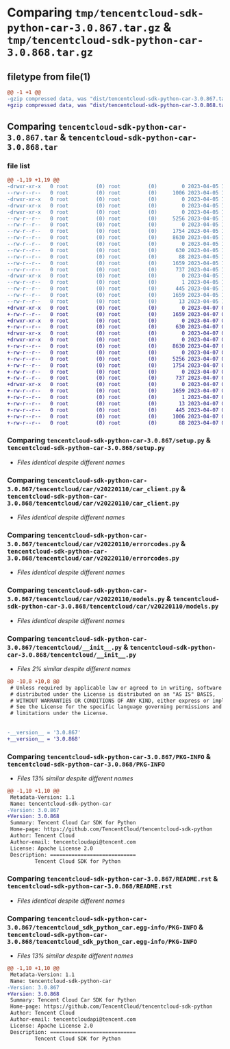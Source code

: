 # Comparing `tmp/tencentcloud-sdk-python-car-3.0.867.tar.gz` & `tmp/tencentcloud-sdk-python-car-3.0.868.tar.gz`

## filetype from file(1)

```diff
@@ -1 +1 @@
-gzip compressed data, was "dist/tencentcloud-sdk-python-car-3.0.867.tar", last modified: Wed Apr  5 16:23:20 2023, max compression
+gzip compressed data, was "dist/tencentcloud-sdk-python-car-3.0.868.tar", last modified: Fri Apr  7 00:22:15 2023, max compression
```

## Comparing `tencentcloud-sdk-python-car-3.0.867.tar` & `tencentcloud-sdk-python-car-3.0.868.tar`

### file list

```diff
@@ -1,19 +1,19 @@
-drwxr-xr-x   0 root         (0) root         (0)        0 2023-04-05 16:23:20.000000 tencentcloud-sdk-python-car-3.0.867/
--rw-r--r--   0 root         (0) root         (0)     1006 2023-04-05 16:23:19.000000 tencentcloud-sdk-python-car-3.0.867/setup.py
-drwxr-xr-x   0 root         (0) root         (0)        0 2023-04-05 16:23:20.000000 tencentcloud-sdk-python-car-3.0.867/tencentcloud/
-drwxr-xr-x   0 root         (0) root         (0)        0 2023-04-05 16:23:20.000000 tencentcloud-sdk-python-car-3.0.867/tencentcloud/car/
-drwxr-xr-x   0 root         (0) root         (0)        0 2023-04-05 16:23:20.000000 tencentcloud-sdk-python-car-3.0.867/tencentcloud/car/v20220110/
--rw-r--r--   0 root         (0) root         (0)     5256 2023-04-05 16:23:19.000000 tencentcloud-sdk-python-car-3.0.867/tencentcloud/car/v20220110/car_client.py
--rw-r--r--   0 root         (0) root         (0)        0 2023-04-05 16:23:19.000000 tencentcloud-sdk-python-car-3.0.867/tencentcloud/car/v20220110/__init__.py
--rw-r--r--   0 root         (0) root         (0)     1754 2023-04-05 16:23:19.000000 tencentcloud-sdk-python-car-3.0.867/tencentcloud/car/v20220110/errorcodes.py
--rw-r--r--   0 root         (0) root         (0)     8630 2023-04-05 16:23:19.000000 tencentcloud-sdk-python-car-3.0.867/tencentcloud/car/v20220110/models.py
--rw-r--r--   0 root         (0) root         (0)        0 2023-04-05 16:23:19.000000 tencentcloud-sdk-python-car-3.0.867/tencentcloud/car/__init__.py
--rw-r--r--   0 root         (0) root         (0)      630 2023-04-05 16:23:19.000000 tencentcloud-sdk-python-car-3.0.867/tencentcloud/__init__.py
--rw-r--r--   0 root         (0) root         (0)       88 2023-04-05 16:23:20.000000 tencentcloud-sdk-python-car-3.0.867/setup.cfg
--rw-r--r--   0 root         (0) root         (0)     1659 2023-04-05 16:23:20.000000 tencentcloud-sdk-python-car-3.0.867/PKG-INFO
--rw-r--r--   0 root         (0) root         (0)      737 2023-04-05 16:23:19.000000 tencentcloud-sdk-python-car-3.0.867/README.rst
-drwxr-xr-x   0 root         (0) root         (0)        0 2023-04-05 16:23:20.000000 tencentcloud-sdk-python-car-3.0.867/tencentcloud_sdk_python_car.egg-info/
--rw-r--r--   0 root         (0) root         (0)        1 2023-04-05 16:23:20.000000 tencentcloud-sdk-python-car-3.0.867/tencentcloud_sdk_python_car.egg-info/dependency_links.txt
--rw-r--r--   0 root         (0) root         (0)      445 2023-04-05 16:23:20.000000 tencentcloud-sdk-python-car-3.0.867/tencentcloud_sdk_python_car.egg-info/SOURCES.txt
--rw-r--r--   0 root         (0) root         (0)     1659 2023-04-05 16:23:20.000000 tencentcloud-sdk-python-car-3.0.867/tencentcloud_sdk_python_car.egg-info/PKG-INFO
--rw-r--r--   0 root         (0) root         (0)       13 2023-04-05 16:23:20.000000 tencentcloud-sdk-python-car-3.0.867/tencentcloud_sdk_python_car.egg-info/top_level.txt
+drwxr-xr-x   0 root         (0) root         (0)        0 2023-04-07 00:22:15.000000 tencentcloud-sdk-python-car-3.0.868/
+-rw-r--r--   0 root         (0) root         (0)     1659 2023-04-07 00:22:15.000000 tencentcloud-sdk-python-car-3.0.868/PKG-INFO
+drwxr-xr-x   0 root         (0) root         (0)        0 2023-04-07 00:22:15.000000 tencentcloud-sdk-python-car-3.0.868/tencentcloud/
+-rw-r--r--   0 root         (0) root         (0)      630 2023-04-07 00:22:14.000000 tencentcloud-sdk-python-car-3.0.868/tencentcloud/__init__.py
+drwxr-xr-x   0 root         (0) root         (0)        0 2023-04-07 00:22:15.000000 tencentcloud-sdk-python-car-3.0.868/tencentcloud/car/
+drwxr-xr-x   0 root         (0) root         (0)        0 2023-04-07 00:22:15.000000 tencentcloud-sdk-python-car-3.0.868/tencentcloud/car/v20220110/
+-rw-r--r--   0 root         (0) root         (0)     8630 2023-04-07 00:22:14.000000 tencentcloud-sdk-python-car-3.0.868/tencentcloud/car/v20220110/models.py
+-rw-r--r--   0 root         (0) root         (0)        0 2023-04-07 00:22:14.000000 tencentcloud-sdk-python-car-3.0.868/tencentcloud/car/v20220110/__init__.py
+-rw-r--r--   0 root         (0) root         (0)     5256 2023-04-07 00:22:14.000000 tencentcloud-sdk-python-car-3.0.868/tencentcloud/car/v20220110/car_client.py
+-rw-r--r--   0 root         (0) root         (0)     1754 2023-04-07 00:22:14.000000 tencentcloud-sdk-python-car-3.0.868/tencentcloud/car/v20220110/errorcodes.py
+-rw-r--r--   0 root         (0) root         (0)        0 2023-04-07 00:22:14.000000 tencentcloud-sdk-python-car-3.0.868/tencentcloud/car/__init__.py
+-rw-r--r--   0 root         (0) root         (0)      737 2023-04-07 00:22:14.000000 tencentcloud-sdk-python-car-3.0.868/README.rst
+drwxr-xr-x   0 root         (0) root         (0)        0 2023-04-07 00:22:15.000000 tencentcloud-sdk-python-car-3.0.868/tencentcloud_sdk_python_car.egg-info/
+-rw-r--r--   0 root         (0) root         (0)     1659 2023-04-07 00:22:15.000000 tencentcloud-sdk-python-car-3.0.868/tencentcloud_sdk_python_car.egg-info/PKG-INFO
+-rw-r--r--   0 root         (0) root         (0)        1 2023-04-07 00:22:15.000000 tencentcloud-sdk-python-car-3.0.868/tencentcloud_sdk_python_car.egg-info/dependency_links.txt
+-rw-r--r--   0 root         (0) root         (0)       13 2023-04-07 00:22:15.000000 tencentcloud-sdk-python-car-3.0.868/tencentcloud_sdk_python_car.egg-info/top_level.txt
+-rw-r--r--   0 root         (0) root         (0)      445 2023-04-07 00:22:15.000000 tencentcloud-sdk-python-car-3.0.868/tencentcloud_sdk_python_car.egg-info/SOURCES.txt
+-rw-r--r--   0 root         (0) root         (0)     1006 2023-04-07 00:22:14.000000 tencentcloud-sdk-python-car-3.0.868/setup.py
+-rw-r--r--   0 root         (0) root         (0)       88 2023-04-07 00:22:15.000000 tencentcloud-sdk-python-car-3.0.868/setup.cfg
```

### Comparing `tencentcloud-sdk-python-car-3.0.867/setup.py` & `tencentcloud-sdk-python-car-3.0.868/setup.py`

 * *Files identical despite different names*

### Comparing `tencentcloud-sdk-python-car-3.0.867/tencentcloud/car/v20220110/car_client.py` & `tencentcloud-sdk-python-car-3.0.868/tencentcloud/car/v20220110/car_client.py`

 * *Files identical despite different names*

### Comparing `tencentcloud-sdk-python-car-3.0.867/tencentcloud/car/v20220110/errorcodes.py` & `tencentcloud-sdk-python-car-3.0.868/tencentcloud/car/v20220110/errorcodes.py`

 * *Files identical despite different names*

### Comparing `tencentcloud-sdk-python-car-3.0.867/tencentcloud/car/v20220110/models.py` & `tencentcloud-sdk-python-car-3.0.868/tencentcloud/car/v20220110/models.py`

 * *Files identical despite different names*

### Comparing `tencentcloud-sdk-python-car-3.0.867/tencentcloud/__init__.py` & `tencentcloud-sdk-python-car-3.0.868/tencentcloud/__init__.py`

 * *Files 2% similar despite different names*

```diff
@@ -10,8 +10,8 @@
 # Unless required by applicable law or agreed to in writing, software
 # distributed under the License is distributed on an "AS IS" BASIS,
 # WITHOUT WARRANTIES OR CONDITIONS OF ANY KIND, either express or implied.
 # See the License for the specific language governing permissions and
 # limitations under the License.
 
 
-__version__ = '3.0.867'
+__version__ = '3.0.868'
```

### Comparing `tencentcloud-sdk-python-car-3.0.867/PKG-INFO` & `tencentcloud-sdk-python-car-3.0.868/PKG-INFO`

 * *Files 13% similar despite different names*

```diff
@@ -1,10 +1,10 @@
 Metadata-Version: 1.1
 Name: tencentcloud-sdk-python-car
-Version: 3.0.867
+Version: 3.0.868
 Summary: Tencent Cloud Car SDK for Python
 Home-page: https://github.com/TencentCloud/tencentcloud-sdk-python
 Author: Tencent Cloud
 Author-email: tencentcloudapi@tencent.com
 License: Apache License 2.0
 Description: ============================
         Tencent Cloud SDK for Python
```

### Comparing `tencentcloud-sdk-python-car-3.0.867/README.rst` & `tencentcloud-sdk-python-car-3.0.868/README.rst`

 * *Files identical despite different names*

### Comparing `tencentcloud-sdk-python-car-3.0.867/tencentcloud_sdk_python_car.egg-info/PKG-INFO` & `tencentcloud-sdk-python-car-3.0.868/tencentcloud_sdk_python_car.egg-info/PKG-INFO`

 * *Files 13% similar despite different names*

```diff
@@ -1,10 +1,10 @@
 Metadata-Version: 1.1
 Name: tencentcloud-sdk-python-car
-Version: 3.0.867
+Version: 3.0.868
 Summary: Tencent Cloud Car SDK for Python
 Home-page: https://github.com/TencentCloud/tencentcloud-sdk-python
 Author: Tencent Cloud
 Author-email: tencentcloudapi@tencent.com
 License: Apache License 2.0
 Description: ============================
         Tencent Cloud SDK for Python
```

